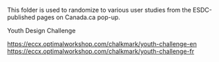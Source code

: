 This folder is used to randomize to various user studies from the ESDC-published pages on Canada.ca pop-up.

Youth Design Challenge

https://eccx.optimalworkshop.com/chalkmark/youth-challenge-en  
https://eccx.optimalworkshop.com/chalkmark/youth-challenge-fr 



